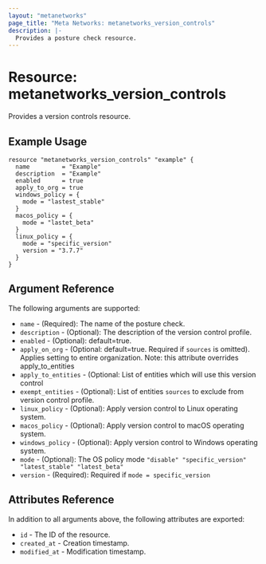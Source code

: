 ```yaml
---
layout: "metanetworks"
page_title: "Meta Networks: metanetworks_version_controls"
description: |-
  Provides a posture check resource.
---
```


# Resource: metanetworks_version_controls

Provides a version controls resource.

## Example Usage

```hcl
resource "metanetworks_version_controls" "example" {
  name         = "Example"
  description  = "Example"
  enabled      = true
  apply_to_org = true
  windows_policy = {
    mode = "lastest_stable"
  }
  macos_policy = {
    mode = "lastet_beta"
  }
  linux_policy = {
    mode = "specific_version"
    version = "3.7.7"
  }
}
```

## Argument Reference

The following arguments are supported:

* `name` - (Required): The name of the posture check.
* `description` - (Optional): The description of the version control profile.
* `enabled` - (Optional): default=true.
* `apply_on_org` - (Optional: default=true. Required if `sources` is omitted). Applies setting to entire organization. Note: this attribute overrides apply_to_entities
* `apply_to_entities` - (Optional: List of entities which will use this version control
* `exempt_entities` - (Optional): List of entities `sources` to exclude from version control profile.
* `linux_policy` - (Optional): Apply version control to Linux operating system.
* `macos_policy` - (Optional): Apply version control to macOS operating system.
* `windows_policy` - (Optional): Apply version control to Windows operating system.
* `mode` - (Optional): The OS policy mode `"disable" "specific_version" "latest_stable" "latest_beta"`
* `version` - (Required): Required if `mode = specific_version`

## Attributes Reference

In addition to all arguments above, the following attributes are exported:

* `id` - The ID of the resource.
* `created_at` - Creation timestamp.
* `modified_at` - Modification timestamp.
